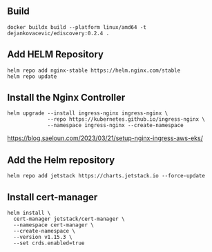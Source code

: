 ## Build
```agsl
docker buildx build --platform linux/amd64 -t dejankovacevic/ediscovery:0.2.4 .
```

## Add HELM Repository
```shell
helm repo add nginx-stable https://helm.nginx.com/stable
helm repo update
```

## Install the Nginx Controller
```shell
helm upgrade --install ingress-nginx ingress-nginx \
             --repo https://kubernetes.github.io/ingress-nginx \
             --namespace ingress-nginx --create-namespace
```

https://blog.saeloun.com/2023/03/21/setup-nginx-ingress-aws-eks/

## Add the Helm repository
```shell
helm repo add jetstack https://charts.jetstack.io --force-update
```

## Install cert-manager
```shell
helm install \
  cert-manager jetstack/cert-manager \
  --namespace cert-manager \
  --create-namespace \
  --version v1.15.3 \
  --set crds.enabled=true
```